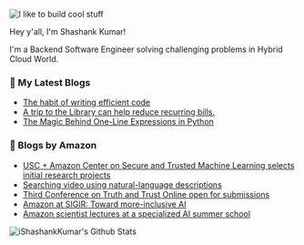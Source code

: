 ![I like to build cool stuff](https://res.cloudinary.com/dt8g3rhcy/image/upload/v1595929574/i_like_to_build_cool_shit._1_nzbwjh.png)

Hey y'all, I'm Shashank Kumar! 

I'm a Backend Software Engineer solving challenging problems in Hybrid Cloud World.

### 📕 My Latest Blogs
<!-- BLOG-POST-LIST:START -->
- [The habit of writing efficient code](https://medium.com/@ishashankkumar/the-habit-of-writing-efficient-code-153b05f04269?source=rss-d24dda280d5f------2)
- [A trip to the Library can help reduce recurring bills.](https://medium.com/swlh/a-trip-to-the-library-can-help-reduce-recurring-bills-23bca495cdf5?source=rss-d24dda280d5f------2)
- [The Magic Behind One-Line Expressions in Python](https://medium.com/swlh/the-magic-behind-one-line-expressions-in-python-816c10180c5c?source=rss-d24dda280d5f------2)
<!-- BLOG-POST-LIST:END -->

### 📕 Blogs by Amazon
<!-- AMAZON-BLOG-POST-LIST:START -->
- [USC + Amazon Center on Secure and Trusted Machine Learning selects initial research projects](https://www.amazon.science/academic-engagements/usc-amazon-center-on-secure-and-trusted-machine-learning-selects-initial-research-projects)
- [Searching video using natural-language descriptions](https://www.amazon.science/blog/searching-video-using-natural-language-descriptions)
- [Third Conference on Truth and Trust Online open for submissions](https://www.amazon.science/blog/third-conference-on-truth-and-trust-online-open-for-submissions)
- [Amazon at SIGIR: Toward more-inclusive AI](https://www.amazon.science/blog/amazon-at-sigir-toward-more-inclusive-ai)
- [Amazon scientist lectures at a specialized AI summer school](https://www.amazon.science/latest-news/amazon-scientist-lectures-at-a-specialized-ai-summer-school)
<!-- AMAZON-BLOG-POST-LIST:END -->



<img align="center" alt="iShashankKumar's Github Stats" src="https://github-readme-stats.vercel.app/api?username=ishashankkumar&show_icons=true&hide_border=true" />

